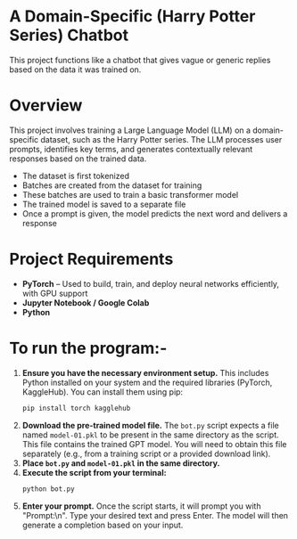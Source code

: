 # A Domain-Specific (Harry Potter Series) Chatbot
This project functions like a chatbot that gives vague or generic replies based on the data it was trained on.

# Overview
This project involves training a Large Language Model (LLM) on a domain-specific dataset, such as the Harry Potter series. The LLM processes user prompts, identifies key terms, and generates contextually relevant responses based on the trained data.

* The dataset is first tokenized  
* Batches are created from the dataset for training  
* These batches are used to train a basic transformer model  
* The trained model is saved to a separate file  
* Once a prompt is given, the model predicts the next word and delivers a response  

# Project Requirements 
* **PyTorch** – Used to build, train, and deploy neural networks efficiently, with GPU support  
* **Jupyter Notebook / Google Colab**  
* **Python**

# To run the program:-
1.  **Ensure you have the necessary environment setup.** This includes Python installed on your system and the required libraries (PyTorch, KaggleHub). You can install them using pip:
    ```bash
    pip install torch kagglehub
    ```
2.  **Download the pre-trained model file.** The `bot.py` script expects a file named `model-01.pkl` to be present in the same directory as the script. This file contains the trained GPT model. You will need to obtain this file separately (e.g., from a training script or a provided download link).
3.  **Place `bot.py` and `model-01.pkl` in the same directory.**
4.  **Execute the script from your terminal:**
    ```bash
    python bot.py
    ```
5.  **Enter your prompt.** Once the script starts, it will prompt you with "Prompt:\n". Type your desired text and press Enter. The model will then generate a completion based on your input.
